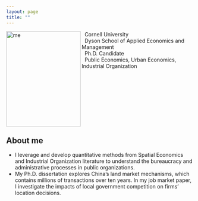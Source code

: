 ```yaml
---
layout: page
title: ""
---
```


<p><img src="https://mengwei-lin.github.io/lin_photo.JPG" alt="me" align="left" style="width:200px;height:256px;padding:0px">

&nbsp; Cornell University <br>
&nbsp; Dyson School of Applied Economics and Management <br>
&nbsp; Ph.D. Candidate <br>
&nbsp; Public Economics, Urban Economics, Industrial Organization <br>

<br>
<br>
<br>
<br>
<br>
<br>
<br>
<br> 
  
## About me
  
- I leverage and develop quantitative methods from Spatial Economics and Industrial Organization literature to understand the bureaucracy and administrative processes in public organizations. <br>
- My Ph.D. dissertation explores China’s land market mechanisms, which contains millions of transactions over ten years. In my job market paper, I investigate the impacts of local government competition on firms’ location decisions.
